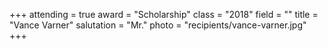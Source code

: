 +++
attending  = true
award      = "Scholarship"
class      = "2018"
field      = ""
title      = "Vance Varner"
salutation = "Mr."
photo      = "recipients/vance-varner.jpg"
+++
